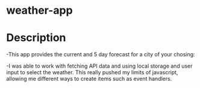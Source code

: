# weather-app

# Description
-This app provides the current and 5 day forecast for a city of your chosing:

-I was able to work with fetching API data and using local storage and user input to select the weather.
This really pushed my limits of javascript, allowing me different ways to create items such as event handlers.
